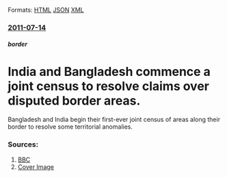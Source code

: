 
Formats: [HTML](/news/2011/07/14/india-and-bangladesh-commence-a-joint-census-to-resolve-claims-over-disputed-border-areas.html)  [JSON](/news/2011/07/14/india-and-bangladesh-commence-a-joint-census-to-resolve-claims-over-disputed-border-areas.json)  [XML](/news/2011/07/14/india-and-bangladesh-commence-a-joint-census-to-resolve-claims-over-disputed-border-areas.xml)  

### [2011-07-14](/news/2011/07/14/index.md)

##### border
# India and Bangladesh commence a joint census to resolve claims over disputed border areas. 

Bangladesh and India begin their first-ever joint census of areas along their border to resolve some territorial anomalies.


### Sources:

1. [BBC](http://www.bbc.co.uk/news/world-south-asia-14149042)
1. [Cover Image](http://ichef.bbci.co.uk/news/1024/media/images/54064000/jpg/_54064231_borderpatrol_afp.jpg)
